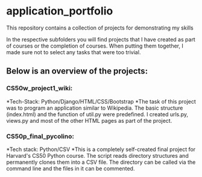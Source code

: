 # application_portfolio
This repository contains  a collection of projects for demonstrating my skills

In the respective subfolders you will find projects that I have created as part of courses or the completion of courses. When putting them together, I made sure not to select any tasks that were too trivial. 

## Below is an overview of the projects:

### CS50w_project1_wiki:
*Tech-Stack: Python/Django/HTML/CSS/Bootstrap
*The task of this project was to program an application similar to Wikipedia. The basic structure (index.html) and the function of util.py were predefined. I created urls.py, views.py and most of the other HTML pages as part of the project.

### CS50p_final_pycolino:
*Tech stack: Python/CSV
*This is a completely self-created final project for Harvard's CS50 Python course. The script reads directory structures and permanently clones them into a CSV file. The directory can be called via the command line and the files in it can be commented. 

